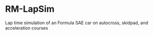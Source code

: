 # RM-LapSim
Lap time simulation of an Formula SAE car on autocross, skidpad, and acceleration courses

